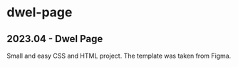 # dwel-page
## 2023.04 - Dwel Page
Small and easy CSS and HTML project. The template was taken from Figma.
